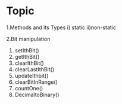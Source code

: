 # Topic 
1.Methods and its Types
  i) static
  ii)non-static

2.Bit manipulation
  1) setIthBit()
  2) getIthBit()
  3) clearIthBit()
  4) clearLastIthBit()
  5) updateIthbit()
  6) clearBitInRange()
  7) countOne()
  8) DecimaltoBinary()